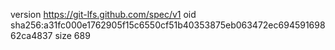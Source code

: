 version https://git-lfs.github.com/spec/v1
oid sha256:a31fc000e1762905f15c6550cf51b40353875eb063472ec69459169862ca4837
size 689
